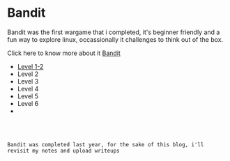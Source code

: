 # Bandit 

Bandit was the first wargame that i completed, it's beginner friendly and a fun way to explore linux, occassionally it challenges to think out of the box.

Click here to know more about it [Bandit](https://overthewire.org/wargames/bandit/)

- [Level 1-2](./Level1.md)
- Level 2
- Level 3
- Level 4
- Level 5
- Level 6
- 









<br/>
<br/>


```
Bandit was completed last year, for the sake of this blog, i'll revisit my notes and upload writeups
```
